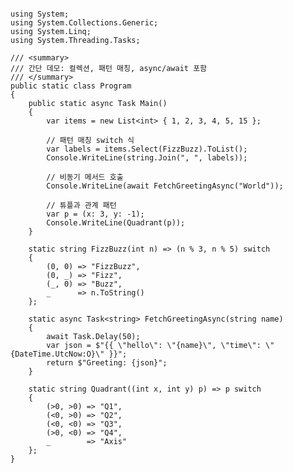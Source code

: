 <pre class="line-numbers"><code class="language-csharp">
using System;
using System.Collections.Generic;
using System.Linq;
using System.Threading.Tasks;

/// &lt;summary&gt;
/// 간단 데모: 컬렉션, 패턴 매칭, async/await 포함
/// &lt;/summary&gt;
public static class Program
{
    public static async Task Main()
    {
        var items = new List&lt;int&gt; { 1, 2, 3, 4, 5, 15 };

        // 패턴 매칭 switch 식
        var labels = items.Select(FizzBuzz).ToList();
        Console.WriteLine(string.Join(", ", labels));

        // 비동기 메서드 호출
        Console.WriteLine(await FetchGreetingAsync("World"));

        // 튜플과 관계 패턴
        var p = (x: 3, y: -1);
        Console.WriteLine(Quadrant(p));
    }

    static string FizzBuzz(int n) =&gt; (n % 3, n % 5) switch
    {
        (0, 0) =&gt; "FizzBuzz",
        (0, _) =&gt; "Fizz",
        (_, 0) =&gt; "Buzz",
        _      =&gt; n.ToString()
    };

    static async Task&lt;string&gt; FetchGreetingAsync(string name)
    {
        await Task.Delay(50);
        var json = $"{{ \"hello\": \"{name}\", \"time\": \"{DateTime.UtcNow:O}\" }}";
        return $"Greeting: {json}";
    }

    static string Quadrant((int x, int y) p) => p switch
    {
        (&gt;0, &gt;0) =&gt; "Q1",
        (&lt;0, &gt;0) =&gt; "Q2",
        (&lt;0, &lt;0) =&gt; "Q3",
        (&gt;0, &lt;0) =&gt; "Q4",
        _        =&gt; "Axis"
    };
}
</code></pre>